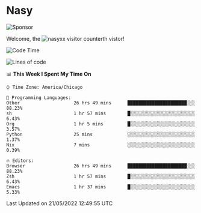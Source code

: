 # Nasy

<!--
<p align="center">
<img height="200" src="https://github-readme-stats.vercel.app/api?username=nasyxx&count_private=true&show_icons=true&theme=dracula&include_all_commits=true"/>
<img height="200" src="https://github-readme-stats.vercel.app/api/top-langs/?username=nasyxx&theme=dracula&hide=html,jupyter+notebook&count_private=true&show_icons=true"/>
</p>

  
----------------
-->

![Sponsor](https://img.shields.io/static/v1.svg?label=Sponsor&message=%E2%9D%A4&logo=GitHub&style=flat&color=pink)
 
Welcome, the ![nasyxx visitor counter](https://count.getloli.com/get/@nasyxx?theme=rule34)th vistor!
 
<!--START_SECTION:waka-->
![Code Time](http://img.shields.io/badge/Code%20Time-2%2C403%20hrs%2053%20mins-blue)

![Lines of code](https://img.shields.io/badge/From%20Hello%20World%20I%27ve%20Written-5%20Million%20lines%20of%20code-blue)

📊 **This Week I Spent My Time On** 

```text
⌚︎ Time Zone: America/Chicago

💬 Programming Languages: 
Other                    26 hrs 49 mins      ██████████████████████░░░   88.23% 
sh                       1 hr 57 mins        █░░░░░░░░░░░░░░░░░░░░░░░░   6.43% 
Org                      1 hr 5 mins         █░░░░░░░░░░░░░░░░░░░░░░░░   3.57% 
Python                   25 mins             ░░░░░░░░░░░░░░░░░░░░░░░░░   1.37% 
Nix                      7 mins              ░░░░░░░░░░░░░░░░░░░░░░░░░   0.39%

🔥 Editors: 
Browser                  26 hrs 49 mins      ██████████████████████░░░   88.23% 
Zsh                      1 hr 57 mins        █░░░░░░░░░░░░░░░░░░░░░░░░   6.43% 
Emacs                    1 hr 37 mins        █░░░░░░░░░░░░░░░░░░░░░░░░   5.33%

```


 Last Updated on 21/05/2022 12:49:55 UTC
<!--END_SECTION:waka-->

<!-- ![visitors](https://visitor-badge.laobi.icu/badge?page_id=nasyxx.nasyxx) -->
